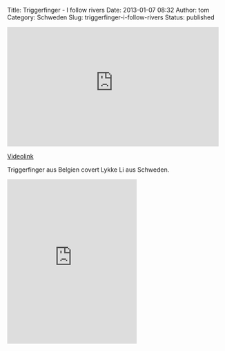 Title: Triggerfinger - I follow rivers
Date: 2013-01-07 08:32
Author: tom
Category: Schweden
Slug: triggerfinger-i-follow-rivers
Status: published

<iframe width="490" height="276" src="http://www.youtube-nocookie.com/embed/fzWQV5OiQQQ" frameborder="0" allowfullscreen></iframe>

[Videolink](http://www.youtube.com/watch?v=fzWQV5OiQQQ)

Triggerfinger aus Belgien covert Lykke Li aus Schweden.

<!--more Beide per Spotify nach dem Klick &raquo; -->  

<iframe src="https://embed.spotify.com/?uri=spotify:user:ivh:playlist:1GJDPN7Z6LqBbW080G9e1H" width="300" height="380" frameborder="0" allowtransparency="true"></iframe>

